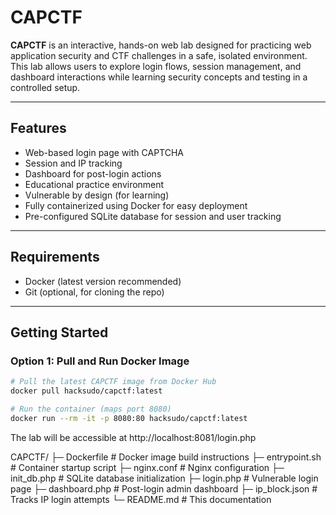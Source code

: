 # CAPCTF

**CAPCTF** is an interactive, hands-on web lab designed for practicing web application security and CTF challenges in a safe, isolated environment. This lab allows users to explore login flows, session management, and dashboard interactions while learning security concepts and testing in a controlled setup.

---

## Features

- Web-based login page with CAPTCHA
- Session and IP tracking
- Dashboard for post-login actions
- Educational practice environment
- Vulnerable by design (for learning)
- Fully containerized using Docker for easy deployment
- Pre-configured SQLite database for session and user tracking

---

## Requirements

- Docker (latest version recommended)
- Git (optional, for cloning the repo)

---

## Getting Started

### Option 1: Pull and Run Docker Image

```bash
# Pull the latest CAPCTF image from Docker Hub
docker pull hacksudo/capctf:latest

# Run the container (maps port 8080)
docker run --rm -it -p 8080:80 hacksudo/capctf:latest
```

The lab will be accessible at http://localhost:8081/login.php

CAPCTF/
├─ Dockerfile           # Docker image build instructions
├─ entrypoint.sh        # Container startup script
├─ nginx.conf           # Nginx configuration
├─ init_db.php          # SQLite database initialization
├─ login.php            # Vulnerable login page
├─ dashboard.php        # Post-login admin dashboard
├─ ip_block.json        # Tracks IP login attempts
└─ README.md            # This documentation

